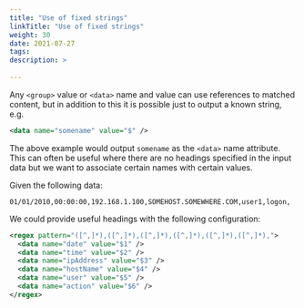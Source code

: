 ```yaml
---
title: "Use of fixed strings"
linkTitle: "Use of fixed strings"
weight: 30
date: 2021-07-27
tags: 
description: >
  
---
```


Any `<group>` value or `<data>` name and value can use references to matched content, but in addition to this it is possible just to output a known string, e.g.

```xml
<data name="somename" value="$" />
```

The above example would output `somename` as the `<data>` name attribute. This can often be useful where there are no headings specified in the input data but we want to associate certain names with certain values.

Given the following data:

```csv
01/01/2010,00:00:00,192.168.1.100,SOMEHOST.SOMEWHERE.COM,user1,logon,
```

We could provide useful headings with the following configuration:

```xml
<regex pattern="([^,]*),([^,]*),([^,]*),([^,]*),([^,]*),([^,]*),">
  <data name="date" value="$1" />
  <data name="time" value="$2" />
  <data name="ipAddress" value="$3" />
  <data name="hostName" value="$4" />
  <data name="user" value="$5" />
  <data name="action" value="$6" />
</regex>
```
